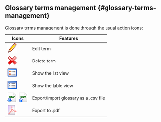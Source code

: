 ## Glossary terms management {#glossary-terms-management}

Glossary terms management is done through the usual action icons:

| Icons | Features |
| --- | --- |
| ![](../assets/graphics244.png) | Edit term |
| ![](../assets/graphics369.png) | Delete term |
| ![](../assets/graphics239.png) | Show the list view |
| ![](../assets/graphics241.png) | Show the table view |
| ![](../assets/graphics242.png) ![](../assets/graphics364.png) | Export/import glossary as a .csv file |
| ![](../assets/graphics243.png) | Export to .pdf |